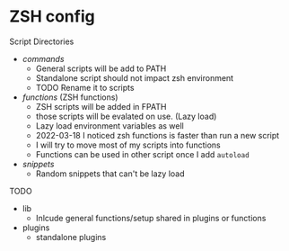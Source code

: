 # ZSH config

Script Directories

- *commands*
  - General scripts will be add to PATH
  - Standalone script should not impact zsh environment
  - TODO Rename it to scripts
- *functions* (ZSH functions)
  - ZSH scripts will be added in FPATH
  - those scripts will be evalated on use. (Lazy load)
  - Lazy load environment variables as well
  - 2022-03-18 I noticed zsh functions is faster than run a new script
  - I will try to move most of my scripts into functions
  - Functions can be used in other script once I add `autoload`
- *snippets*
  - Random snippets that can't be lazy load

TODO
- lib
  - Inlcude general functions/setup shared in plugins or functions
- plugins
  - standalone plugins


